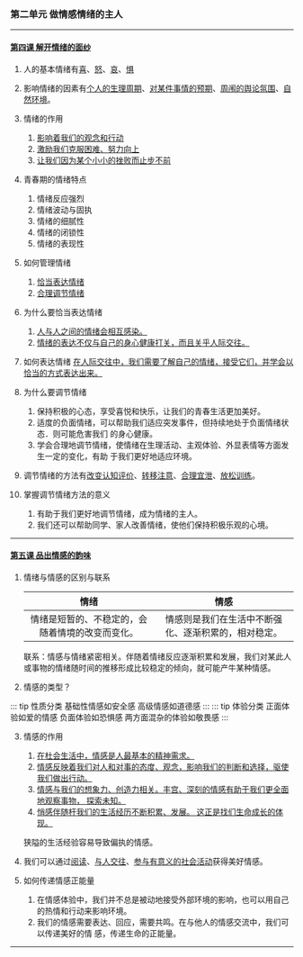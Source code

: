### 第二单元 做情感情绪的主人

---

#### [第四课 解开情绪的面纱](./%E7%AC%AC%E5%9B%9B%E8%AF%BE%20%E6%8F%AD%E5%BC%80%E6%83%85%E7%BB%AA%E7%9A%84%E9%9D%A2%E7%BA%B1)

1. 人的基本情绪有<u>喜</u>、<u>怒</u>、<u>哀</u>、<u>惧</u>

2. 影响情绪的因素有<u>个人的生理周期</u>、<u>对某件事情的预期</u>、<u>周闱的舆论氛围</u>、<u>自然环境</u>。

3. 情绪的作用
    1. <u>影响着我们的观念和行动</u>
    2. <u>激励我们克服困难、努力向上</u>
    3. <u>让我们因为某个小小的挫败而止步不前</u>

4. 青春期的情绪特点
    1. 情绪反应强烈
    2. 情绪波动与固执
    3. 情绪的细腻性
    4. 情绪的闭锁性
    5. 情绪的表现性

5. 如何管理情绪
    1. <u>恰当表达情绪</u>
    2. <u>合理调节情绪</u>

6. 为什么要恰当表达情绪
    1. <u>人与人之间的情绪会相互感染。</u>
    2. <u>情绪的表达不仅与自己的身心健康打关，而且关乎人际交往。</u>

7. 如何表达情绪
    <u>在人际交往中，我们需要了解自己的情绪，接受它们，并学会以恰当的方式表达出来。</u>

8. 为什么要调节情绪
    1. 保持积极的心态，享受喜悦和快乐，让我们的青春生活更加美好。
    2. 适度的负面情绪，可以帮助我们适应突发事件，但持续地处于负面情绪状态．则可能危害我们 的身心健康。
    3. 学会合理地调节情绪，使情绪在生理活动、主观体验、外显表情等方面发生一定的变化，有助 于我们更好地适应环境。

9. 调节情绪的方法有<u>改变认知评价</u>、<u>转移注意</u>、<u>合理宜泄</u>、<u>放松训练</u>。

10. 掌握调节情绪方法的意义
    1. 有助于我们更好地调节情绪，成为情绪的主人。
    2. 我们还可以帮助同学、家人改善情绪，使他们保持积极乐观的心境。

---


#### [第五课 品出情感的韵味](./%E7%AC%AC%E4%BA%94%E8%AF%BE%20%E5%93%81%E5%87%BA%E6%83%85%E6%84%9F%E7%9A%84%E9%9F%B5%E5%91%B3)

1. 情绪与情感的区别与联系

   |**情绪**|**情感**|
   | :----------------------------------------------: | :--------------------------------------------------: |
   | 情绪是短暂的、不稳定的，会随着情境的改变而变化。 | 情感则是我们在生活中不断强化、逐渐积累的，相对稳定。 |

   联系：情感与情绪紧密相关。伴随着情绪反应逐渐积累和发展，我们对某此人或事物的情绪随时间的推移形成比较稳定的倾向，就可能产牛某种情感。

2. 情感的类型？

::: tip 性质分类
基础性情感如安全感
高级情感如道德感
:::
::: tip 体验分类
正面体验如爱的情感
负面体验如恐惧感
两方面混杂的体验如敬畏感
:::

3. 情感的作用

   1. <u>在杜会生活中，情感是人最基本的精神需求。</u>
   2. <u>情感反映着我们对人和对事的态度、观念，影响我们的判断和选择，驱使我们做出行动。</u>
   3. <u>情感与我们的想象力、创造力相关。丰宫、深刻的情感有助于我们更全面地观察事物， 探索未知。</u>
   4. <u>悄感伴随杆我们的生活经历不断积累、发展。 这正是找们生命成长的体现。</u>

    狭隘的生活经验容易导致偏执的情感。

4. 我们可以通过<u>阅读</u>、<u>与人交往</u>、<u>参与有意义的社会活动</u>获得美好情感。

5. 如何传递情感正能量

   1. 在情感体验中，我们并不总是被动地接受外部环境的影响，也可以用自己的热情和行动来影响环境。
   2. 我们的情感需要表达、回应，需要共鸣。在与他人的情感交流中，我们可以传递美好的情 感，传递生命的正能量。

---
